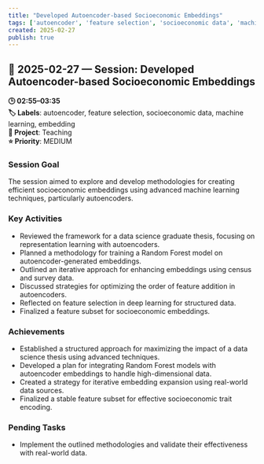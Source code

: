 ```yaml
---
title: "Developed Autoencoder-based Socioeconomic Embeddings"
tags: ['autoencoder', 'feature selection', 'socioeconomic data', 'machine learning', 'embedding']
created: 2025-02-27
publish: true
---
```


## 📅 2025-02-27 — Session: Developed Autoencoder-based Socioeconomic Embeddings

**🕒 02:55–03:35**  
**🏷️ Labels**: autoencoder, feature selection, socioeconomic data, machine learning, embedding  
**📂 Project**: Teaching  
**⭐ Priority**: MEDIUM  


### Session Goal
The session aimed to explore and develop methodologies for creating efficient socioeconomic embeddings using advanced machine learning techniques, particularly autoencoders.

### Key Activities
- Reviewed the framework for a data science graduate thesis, focusing on representation learning with autoencoders.
- Planned a methodology for training a Random Forest model on autoencoder-generated embeddings.
- Outlined an iterative approach for enhancing embeddings using census and survey data.
- Discussed strategies for optimizing the order of feature addition in autoencoders.
- Reflected on feature selection in deep learning for structured data.
- Finalized a feature subset for socioeconomic embeddings.

### Achievements
- Established a structured approach for maximizing the impact of a data science thesis using advanced techniques.
- Developed a plan for integrating Random Forest models with autoencoder embeddings to handle high-dimensional data.
- Created a strategy for iterative embedding expansion using real-world data sources.
- Finalized a stable feature subset for effective socioeconomic trait encoding.

### Pending Tasks
- Implement the outlined methodologies and validate their effectiveness with real-world data.
